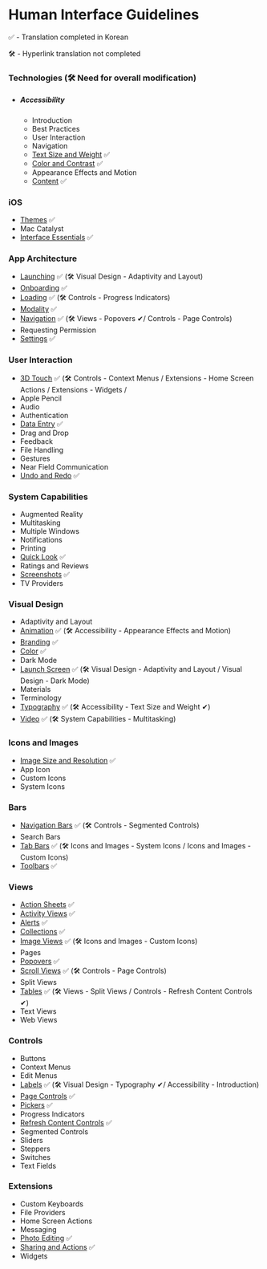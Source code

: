 # Human Interface Guidelines
✅ - Translation completed in Korean

🛠 - Hyperlink translation not completed

### Technologies (🛠 Need for overall modification)

- ##### Accessibility
  - Introduction
  - Best Practices
  - User Interaction
  - Navigation
  - [Text Size and Weight](https://github.com/jum0/Human-Interface-Guidelines/tree/master/Technologies/Accessibility/Text%20Size%20and%20Weight)    ✅
  - [Color and Contrast](https://github.com/jum0/Human-Interface-Guidelines/tree/master/Technologies/Accessibility/Color%20and%20Contrast)    ✅
  - Appearance Effects and Motion
  - [Content](https://github.com/jum0/Human-Interface-Guidelines/tree/master/Technologies/Accessibility/Content)    ✅



### iOS

- [Themes](https://github.com/jum0/Human-Interface-Guidelines/tree/master/iOS/Themes)    ✅
- Mac Catalyst
- [Interface Essentials](https://github.com/jum0/Human-Interface-Guidelines/tree/master/iOS/Interface%20Essentials)    ✅



### App Architecture

- [Launching](https://github.com/jum0/Human-Interface-Guidelines/tree/master/App%20Architecture/Launching)    ✅ (🛠 Visual Design - Adaptivity and Layout) 
- [Onboarding](https://github.com/jum0/Human-Interface-Guidelines/tree/master/App%20Architecture/Onboarding)    ✅
- [Loading](https://github.com/jum0/Human-Interface-Guidelines/tree/master/App%20Architecture/Loading)    ✅ (🛠 Controls - Progress Indicators)
- [Modality](https://github.com/jum0/Human-Interface-Guidelines/tree/master/App%20Architecture/Modality)    ✅
- [Navigation](https://github.com/jum0/Human-Interface-Guidelines/tree/master/App%20Architecture/Navigation)    ✅ (🛠 Views - Popovers ✔︎/ Controls - Page Controls)
- Requesting Permission
- [Settings](https://github.com/jum0/Human-Interface-Guidelines/tree/master/App%20Architecture/Settings)    ✅



### User Interaction

- [3D Touch](https://github.com/jum0/Human-Interface-Guidelines/tree/master/User%20Interaction/3D%20Touch)    ✅ (🛠 Controls - Context Menus / Extensions - Home Screen Actions / Extensions - Widgets / 
- Apple Pencil
- Audio
- Authentication
- [Data Entry](https://github.com/jum0/Human-Interface-Guidelines/tree/master/User%20Interaction/Data%20Entry)    ✅
- Drag and Drop
- Feedback
- File Handling
- Gestures
- Near Field Communication
- [Undo and Redo](https://github.com/jum0/Human-Interface-Guidelines/tree/master/User%20Interaction/Undo%20and%20Redo)    ✅



### System Capabilities

- Augmented Reality
- Multitasking
- Multiple Windows
- Notifications
- Printing
- [Quick Look](https://github.com/jum0/Human-Interface-Guidelines/tree/master/System%20Capabilities/Quick%20Look)    ✅
- Ratings and Reviews
- [Screenshots](https://github.com/jum0/Human-Interface-Guidelines/tree/master/System%20Capabilities/Screenshots)    ✅
- TV Providers



### Visual Design

- Adaptivity and Layout
- [Animation](https://github.com/jum0/Human-Interface-Guidelines/tree/master/Visual%20Design/Animation)    ✅ (🛠 Accessibility - Appearance Effects and Motion)
- [Branding](https://github.com/jum0/Human-Interface-Guidelines/tree/master/Visual%20Design/Branding)    ✅
- [Color](https://github.com/jum0/Human-Interface-Guidelines/tree/master/Visual%20Design/Color)    ✅
- Dark Mode
- [Launch Screen](https://github.com/jum0/Human-Interface-Guidelines/tree/master/Visual%20Design/Launch%20Screen)    ✅ (🛠 Visual Design - Adaptivity and Layout / Visual Design - Dark Mode)
- Materials
- Terminology
- [Typography](https://github.com/jum0/Human-Interface-Guidelines/tree/master/Visual%20Design/Typography) ✅ (🛠 Accessibility - Text Size and Weight ✔︎)
- [Video](https://github.com/jum0/Human-Interface-Guidelines/tree/master/Visual%20Design/Video)    ✅ (🛠 System Capabilities - Multitasking)



### Icons and Images

- [Image Size and Resolution](https://github.com/jum0/Human-Interface-Guidelines/tree/master/Icons%20and%20Images/Image%20Size%20and%20Resolution)    ✅
- App Icon
- Custom Icons
- System Icons



### Bars

- [Navigation Bars](https://github.com/jum0/Human-Interface-Guidelines/tree/master/Bars/Navigation%20Bars)    ✅ (🛠 Controls - Segmented Controls)
- Search Bars
- [Tab Bars](https://github.com/jum0/Human-Interface-Guidelines/tree/master/Bars/Tab%20Bars)    ✅ (🛠 Icons and Images - System Icons / Icons and Images - Custom Icons)
- [Toolbars](https://github.com/jum0/Human-Interface-Guidelines/tree/master/Bars/Toolbars)    ✅



### Views

- [Action Sheets](https://github.com/jum0/Human-Interface-Guidelines/tree/master/Views/Action%20Sheets)    ✅ 
- [Activity Views](https://github.com/jum0/Human-Interface-Guidelines/tree/master/Views/Activity%20Views)    ✅
- [Alerts](https://github.com/jum0/Human-Interface-Guidelines/tree/master/Views/Alerts)    ✅
- [Collections](https://github.com/jum0/Human-Interface-Guidelines/tree/master/Views/Collections)    ✅
- [Image Views](https://github.com/jum0/Human-Interface-Guidelines/tree/master/Views/Image%20Views)    ✅ (🛠 Icons and Images - Custom Icons)
- Pages
- [Popovers](https://github.com/jum0/Human-Interface-Guidelines/tree/master/Views/Popovers)    ✅
- [Scroll Views](https://github.com/jum0/Human-Interface-Guidelines/tree/master/Views/Scroll%20Views)    ✅ (🛠 Controls - Page Controls)
- Split Views
- [Tables](https://github.com/jum0/Human-Interface-Guidelines/tree/master/Views/Tables)    ✅ (🛠 Views - Split Views / Controls - Refresh Content Controls ✔︎)
- Text Views
- Web Views



### Controls

- Buttons
- Context Menus
- Edit Menus
- [Labels](https://github.com/jum0/Human-Interface-Guidelines/tree/master/Controls/Labels)    ✅ (🛠 Visual Design - Typography ✔︎/ Accessibility - Introduction)
- [Page Controls](https://github.com/jum0/Human-Interface-Guidelines/tree/master/Controls/Page%20Controls)    ✅
- [Pickers](https://github.com/jum0/Human-Interface-Guidelines/tree/master/Controls/Pickers)    ✅
- Progress Indicators
- [Refresh Content Controls](https://github.com/jum0/Human-Interface-Guidelines/tree/master/Controls/Refresh%20Content%20Controls)    ✅
- Segmented Controls
- Sliders
- Steppers
- Switches
- Text Fields



### Extensions

- Custom Keyboards
- File Providers
- Home Screen Actions
- Messaging
- [Photo Editing](https://github.com/jum0/Human-Interface-Guidelines/tree/master/Extensions/Photo%20Editing)    ✅ 
- [Sharing and Actions](https://github.com/jum0/Human-Interface-Guidelines/tree/master/Extensions/Sharing%20and%20Actions)    ✅
- Widgets
